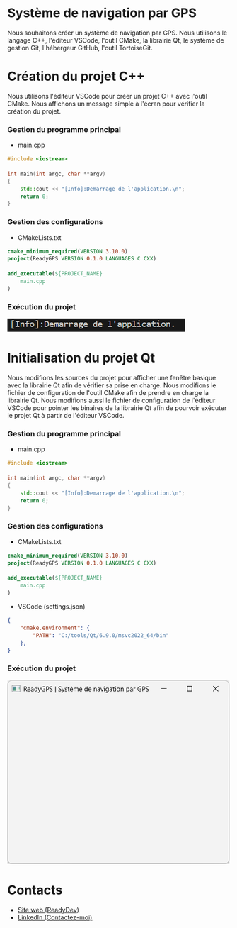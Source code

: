 # Système de navigation par GPS

Nous souhaitons créer un système de navigation par GPS. Nous utilisons le langage C++, l'éditeur VSCode, l'outil CMake, la librairie Qt, le système de gestion Git, l'hébergeur GitHub, l'outil TortoiseGit.

# Création du projet C++

Nous utilisons l'éditeur VSCode pour créer un projet C++ avec l'outil CMake. Nous affichons un message simple à l'écran pour vérifier la création du projet.

### Gestion du programme principal

-   main.cpp
```cpp
#include <iostream>

int main(int argc, char **argv)
{
    std::cout << "[Info]:Demarrage de l'application.\n";
    return 0;
}
```
### Gestion des configurations

-   CMakeLists.txt
```cmake
cmake_minimum_required(VERSION 3.10.0)
project(ReadyGPS VERSION 0.1.0 LANGUAGES C CXX)

add_executable(${PROJECT_NAME}
    main.cpp
)
```

### Exécution du projet

![Création du projet C++](./img/image-01.png)


# Initialisation du projet Qt

Nous modifions les sources du projet pour afficher une fenêtre basique avec la librairie Qt afin de vérifier sa prise en charge. Nous modifions le fichier de configuration de l'outil CMake afin de prendre en charge la librairie Qt. Nous modifions aussi le fichier de configuration de l'éditeur VSCode pour pointer les binaires de la librairie Qt afin de pourvoir exécuter le projet Qt à partir de l'éditeur VSCode.

### Gestion du programme principal

-   main.cpp
```cpp
#include <iostream>

int main(int argc, char **argv)
{
    std::cout << "[Info]:Demarrage de l'application.\n";
    return 0;
}
```

### Gestion des configurations

-   CMakeLists.txt
```cmake
cmake_minimum_required(VERSION 3.10.0)
project(ReadyGPS VERSION 0.1.0 LANGUAGES C CXX)

add_executable(${PROJECT_NAME}
    main.cpp
)
```

-   VSCode (settings.json)
```json
{
    "cmake.environment": {
        "PATH": "C:/tools/Qt/6.9.0/msvc2022_64/bin"
    },
}
```

### Exécution du projet

![Initialisation du projet Qt](./img/image-02.png)

# Contacts

-   [Site web (ReadyDev)](https://readydev.ovh/home)
-   [LinkedIn (Contactez-moi)](https://www.linkedin.com/in/tia-gerard-kesse/)
